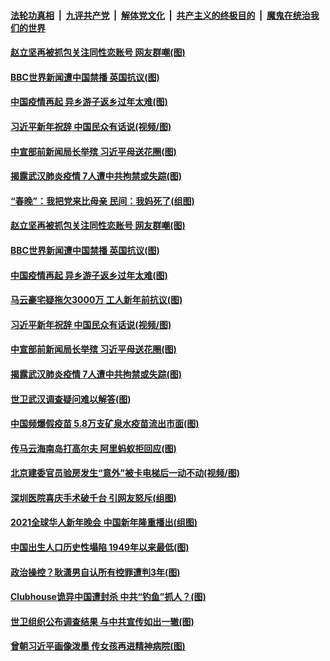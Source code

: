 ####  [法轮功真相](../../../../basic/blob/master/README.md?t=02121901) &nbsp;|&nbsp; [九评共产党](../../../../9ping.md/blob/master/README.md?t=02121901) &nbsp;|&nbsp; [解体党文化](../../../../jtdwh.md/blob/master/README.md?t=02121901)  &nbsp;|&nbsp; [共产主义的终极目的](../../../../gczydzjmd.md/blob/master/README.md?t=02121901) &nbsp;|&nbsp; [魔鬼在统治我们的世界](../../../../mgztzwmdsj.md/blob/master/README.md?t=02121901) 

#### [赵立坚再被抓包关注同性恋账号 网友群嘲(图)](../pages/p1/962265.md?t=02121901) 

#### [BBC世界新闻遭中国禁播 英国抗议(图)](../pages/p1/962258.md?t=02121901) 

#### [中国疫情再起 异乡游子返乡过年太难(图)](../pages/p1/962222.md?t=02121901) 

#### [习近平新年祝辞 中国民众有话说(视频/图)](../pages/p1/962223.md?t=02121901) 

#### [中宣部前新闻局长举殡 习近平母送花圈(图)](../pages/p1/962157.md?t=02121901) 

#### [揭露武汉肺炎疫情 7人遭中共拘禁或失踪(图)](../pages/p1/962194.md?t=02121901) 

#### [“春晚”：我把党来比母亲 民间：我妈死了(组图)](../pages/p1/962278.md?t=02121901) 

#### [赵立坚再被抓包关注同性恋账号 网友群嘲(图)](../pages/p1/962265.md?t=02121901) 

#### [BBC世界新闻遭中国禁播 英国抗议(图)](../pages/p1/962258.md?t=02121901) 

#### [中国疫情再起 异乡游子返乡过年太难(图)](../pages/p1/962222.md?t=02121901) 

#### [马云豪宅疑拖欠3000万 工人新年前抗议(图)](../pages/p1/962228.md?t=02121901) 

#### [习近平新年祝辞 中国民众有话说(视频/图)](../pages/p1/962223.md?t=02121901) 

#### [中宣部前新闻局长举殡 习近平母送花圈(图)](../pages/p1/962157.md?t=02121901) 

#### [揭露武汉肺炎疫情 7人遭中共拘禁或失踪(图)](../pages/p1/962194.md?t=02121901) 

#### [世卫武汉调查疑问难以解答(图)](../pages/p1/962166.md?t=02121901) 

#### [中国频爆假疫苗 5.8万支矿泉水疫苗流出市面(图)](../pages/p1/962141.md?t=02121901) 

#### [传马云海南岛打高尔夫 阿里蚂蚁拒回应(图)](../pages/p1/962119.md?t=02121901) 

#### [北京建委官员验房发生“意外”被卡电梯后一动不动(视频/图)](../pages/p1/962112.md?t=02121901) 


#### [深圳医院喜庆手术破千台 引网友怒斥(组图)](../pages/p1/962076.md?t=02121901) 

#### [2021全球华人新年晚会 中国新年隆重播出(组图)](../pages/p1/962098.md?t=02121901) 

#### [中国出生人口历史性塌陷 1949年以来最低(图)](../pages/p1/962038.md?t=02121901) 

#### [政治操控？耿潇男自认所有控罪遭判3年(图)](../pages/p1/962062.md?t=02121901) 

#### [Clubhouse诡异中国遭封杀 中共“钓鱼”抓人？(图)](../pages/p1/962016.md?t=02121901) 

#### [世卫组织公布调查结果 与中共宣传如出一辙(图)](../pages/p1/962036.md?t=02121901) 

#### [曾朝习近平画像泼墨 传女孩再进精神病院(图)](../pages/p1/962054.md?t=02121901) 

